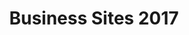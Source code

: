 ---
schema: default
title: Business Sites 2017
organization: Renfrewshire Council
notes: Estimates about the number of VAT/PAYE registered stocks and sites operating in Renfrewshire, broken down by industry sector and intermediate zone areas, and produced by Scottish Government within the Businesses in Scotland publication.A local unit (business site) is an enterprise or part thereof (e.g. a workshop, factory, warehouse, office, mine or depot) situated in a geographically identified place.
resources:

  - name: Business Sites 2017 TABLE
  - url: 
  - format: TABLE

license: 
category:

  - Renfrewshire

  - Open Data

  - Business and Economy


  - 

maintainer: Tim Wisniewski
maintainer_email: tim@timwis.com
---